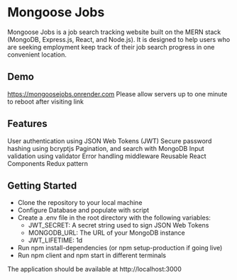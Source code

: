 # Mongoose Jobs
Mongoose Jobs is a job search tracking website built on the MERN stack (MongoDB, Express.js, React, and Node.js). It is designed to help users who are seeking employment keep track of their job search progress in one convenient location.

## Demo
https://mongoosejobs.onrender.com
Please allow servers up to one minute to reboot after visiting link

## Features
User authentication using JSON Web Tokens (JWT)
Secure password hashing using bcryptjs
Pagination, and search with MongoDB
Input validation using validator
Error handling middleware
Reusable React Components
Redux pattern

## Getting Started
- Clone the repository to your local machine
- Configure Database and populate with script
- Create a .env file in the root directory with the following variables:
  - JWT_SECRET: A secret string used to sign JSON Web Tokens
  - MONGODB_URL: The URL of your MongoDB instance
  - JWT_LIFETIME: 1d
- Run npm install-dependencies (or npm setup-production if going live)
- Run npm client and npm start in different terminals

The application should be available at http://localhost:3000


